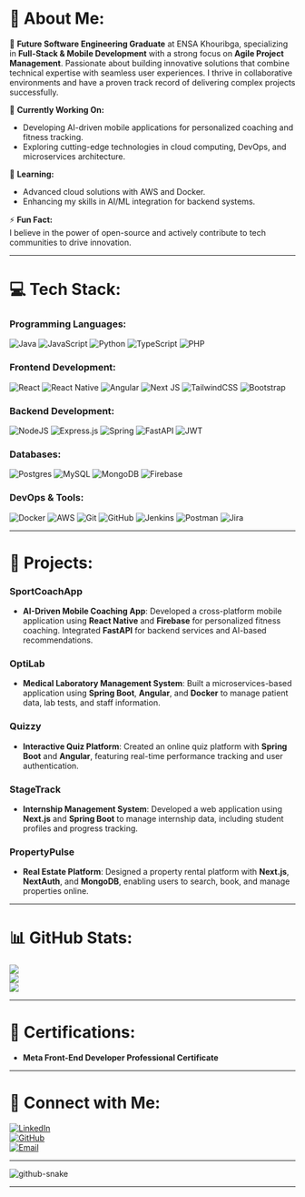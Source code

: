 # 💫 About Me:
🚀 **Future Software Engineering Graduate** at ENSA Khouribga, specializing in **Full-Stack & Mobile Development** with a strong focus on **Agile Project Management**. Passionate about building innovative solutions that combine technical expertise with seamless user experiences. I thrive in collaborative environments and have a proven track record of delivering complex projects successfully.

🔭 **Currently Working On:**  
- Developing AI-driven mobile applications for personalized coaching and fitness tracking.
- Exploring cutting-edge technologies in cloud computing, DevOps, and microservices architecture.

🌱 **Learning:**  
- Advanced cloud solutions with AWS and Docker.
- Enhancing my skills in AI/ML integration for backend systems.

⚡ **Fun Fact:**  
I believe in the power of open-source and actively contribute to tech communities to drive innovation.

---

# 💻 Tech Stack:
### **Programming Languages:**
![Java](https://img.shields.io/badge/java-%23ED8B00.svg?style=for-the-badge&logo=openjdk&logoColor=white) ![JavaScript](https://img.shields.io/badge/javascript-%23323330.svg?style=for-the-badge&logo=javascript&logoColor=%23F7DF1E) ![Python](https://img.shields.io/badge/python-3670A0?style=for-the-badge&logo=python&logoColor=ffdd54) ![TypeScript](https://img.shields.io/badge/typescript-%23007ACC.svg?style=for-the-badge&logo=typescript&logoColor=white) ![PHP](https://img.shields.io/badge/php-%23777BB4.svg?style=for-the-badge&logo=php&logoColor=white)

### **Frontend Development:**
![React](https://img.shields.io/badge/react-%2320232a.svg?style=for-the-badge&logo=react&logoColor=%2361DAFB) ![React Native](https://img.shields.io/badge/react_native-%2320232a.svg?style=for-the-badge&logo=react&logoColor=%2361DAFB) ![Angular](https://img.shields.io/badge/angular-%23DD0031.svg?style=for-the-badge&logo=angular&logoColor=white) ![Next JS](https://img.shields.io/badge/Next-black?style=for-the-badge&logo=next.js&logoColor=white) ![TailwindCSS](https://img.shields.io/badge/tailwindcss-%2338B2AC.svg?style=for-the-badge&logo=tailwind-css&logoColor=white) ![Bootstrap](https://img.shields.io/badge/bootstrap-%238511FA.svg?style=for-the-badge&logo=bootstrap&logoColor=white)

### **Backend Development:**
![NodeJS](https://img.shields.io/badge/node.js-6DA55F?style=for-the-badge&logo=node.js&logoColor=white) ![Express.js](https://img.shields.io/badge/express.js-%23404d59.svg?style=for-the-badge&logo=express&logoColor=%2361DAFB) ![Spring](https://img.shields.io/badge/spring-%236DB33F.svg?style=for-the-badge&logo=spring&logoColor=white) ![FastAPI](https://img.shields.io/badge/FastAPI-005571?style=for-the-badge&logo=fastapi) ![JWT](https://img.shields.io/badge/JWT-black?style=for-the-badge&logo=JSON%20web%20tokens)

### **Databases:**
![Postgres](https://img.shields.io/badge/postgres-%23316192.svg?style=for-the-badge&logo=postgresql&logoColor=white) ![MySQL](https://img.shields.io/badge/mysql-4479A1.svg?style=for-the-badge&logo=mysql&logoColor=white) ![MongoDB](https://img.shields.io/badge/MongoDB-%234ea94b.svg?style=for-the-badge&logo=mongodb&logoColor=white) ![Firebase](https://img.shields.io/badge/firebase-a08021?style=for-the-badge&logo=firebase&logoColor=ffcd34)

### **DevOps & Tools:**
![Docker](https://img.shields.io/badge/docker-%230db7ed.svg?style=for-the-badge&logo=docker&logoColor=white) ![AWS](https://img.shields.io/badge/AWS-%23FF9900.svg?style=for-the-badge&logo=amazon-aws&logoColor=white) ![Git](https://img.shields.io/badge/git-%23F05033.svg?style=for-the-badge&logo=git&logoColor=white) ![GitHub](https://img.shields.io/badge/github-%23121011.svg?style=for-the-badge&logo=github&logoColor=white) ![Jenkins](https://img.shields.io/badge/jenkins-%232C5263.svg?style=for-the-badge&logo=jenkins&logoColor=white) ![Postman](https://img.shields.io/badge/Postman-FF6C37?style=for-the-badge&logo=postman&logoColor=white) ![Jira](https://img.shields.io/badge/jira-%230A0FFF.svg?style=for-the-badge&logo=jira&logoColor=white)

---

# 🚀 Projects:
### **SportCoachApp**  
- **AI-Driven Mobile Coaching App**: Developed a cross-platform mobile application using **React Native** and **Firebase** for personalized fitness coaching. Integrated **FastAPI** for backend services and AI-based recommendations.

### **OptiLab**  
- **Medical Laboratory Management System**: Built a microservices-based application using **Spring Boot**, **Angular**, and **Docker** to manage patient data, lab tests, and staff information.

### **Quizzy**  
- **Interactive Quiz Platform**: Created an online quiz platform with **Spring Boot** and **Angular**, featuring real-time performance tracking and user authentication.

### **StageTrack**  
- **Internship Management System**: Developed a web application using **Next.js** and **Spring Boot** to manage internship data, including student profiles and progress tracking.

### **PropertyPulse**  
- **Real Estate Platform**: Designed a property rental platform with **Next.js**, **NextAuth**, and **MongoDB**, enabling users to search, book, and manage properties online.

---

# 📊 GitHub Stats:
![](https://github-readme-stats.vercel.app/api?username=mehdihilali&theme=radical&hide_border=false&include_all_commits=false&count_private=false)<br/>
![](https://github-readme-streak-stats.herokuapp.com/?user=mehdihilali&theme=radical&hide_border=false)<br/>
![](https://github-readme-stats.vercel.app/api/top-langs/?username=mehdihilali&theme=radical&hide_border=false&include_all_commits=false&count_private=false&layout=compact)

---


# 📜 Certifications:
- **Meta Front-End Developer Professional Certificate**

---

# 🤝 Connect with Me:
[![LinkedIn](https://img.shields.io/badge/LinkedIn-0077B5?style=for-the-badge&logo=linkedin&logoColor=white)](https://www.linkedin.com/in/elhilali-elmehdi-0356b22ba/)  
[![GitHub](https://img.shields.io/badge/GitHub-100000?style=for-the-badge&logo=github&logoColor=white)](https://github.com/mehdihilali)  
[![Email](https://img.shields.io/badge/Email-D14836?style=for-the-badge&logo=gmail&logoColor=white)](mailto:elhilali.elmehdi.edu@gmail.com)

---

<picture>
  <source media="(prefers-color-scheme: dark)" srcset="https://raw.githubusercontent.com/tobiasmeyhoefer/tobiasmeyhoefer/output/github-snake-dark.svg" />
  <source media="(prefers-color-scheme: light)" srcset="https://raw.githubusercontent.com/tobiasmeyhoefer/tobiasmeyhoefer/output/github-snake.svg" />
  <img alt="github-snake" src="https://raw.githubusercontent.com/tobiasmeyhoefer/tobiasmeyhoefer/output/github-snake.svg" />
</picture>

---
